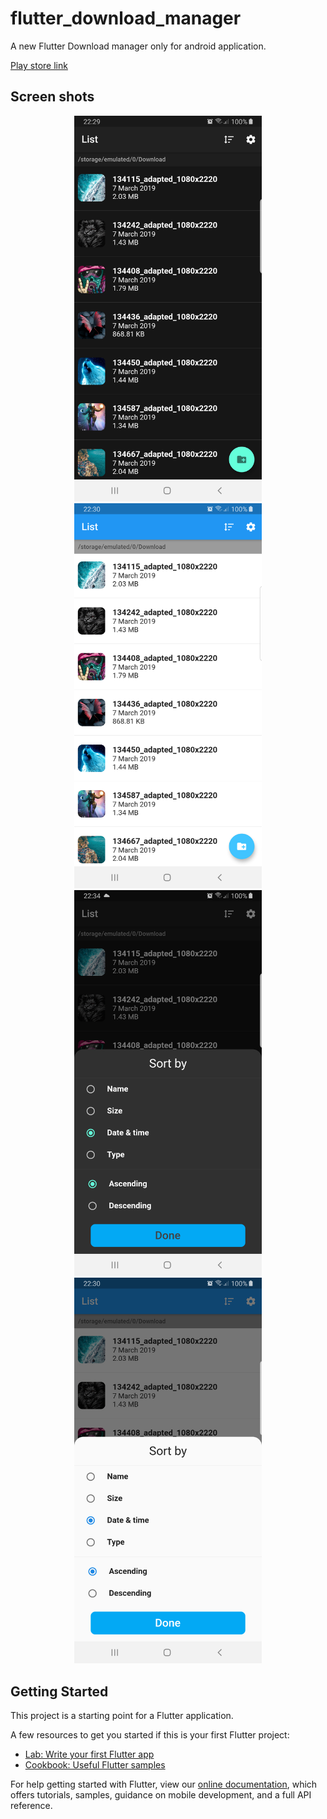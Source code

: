 # flutter_download_manager

A new Flutter Download manager only for android application.

[Play store link](https://play.google.com/store/apps/details?id=com.gamesoft.download)

## Screen shots
<p align="center">
  <img src="https://github.com/zaai123/Flutter-download-manager/blob/master/1_dark.png",  width="300">
  <img src="https://github.com/zaai123/Flutter-download-manager/blob/master/1_white.png",  width="300">
  <img src="https://github.com/zaai123/Flutter-download-manager/blob/master/2_dark.png",  width="300">
  <img src="https://github.com/zaai123/Flutter-download-manager/blob/master/2_white.png",  width="300">
</p>

## Getting Started


This project is a starting point for a Flutter application.

A few resources to get you started if this is your first Flutter project:

- [Lab: Write your first Flutter app](https://flutter.dev/docs/get-started/codelab)
- [Cookbook: Useful Flutter samples](https://flutter.dev/docs/cookbook)

For help getting started with Flutter, view our
[online documentation](https://flutter.dev/docs), which offers tutorials,
samples, guidance on mobile development, and a full API reference.
